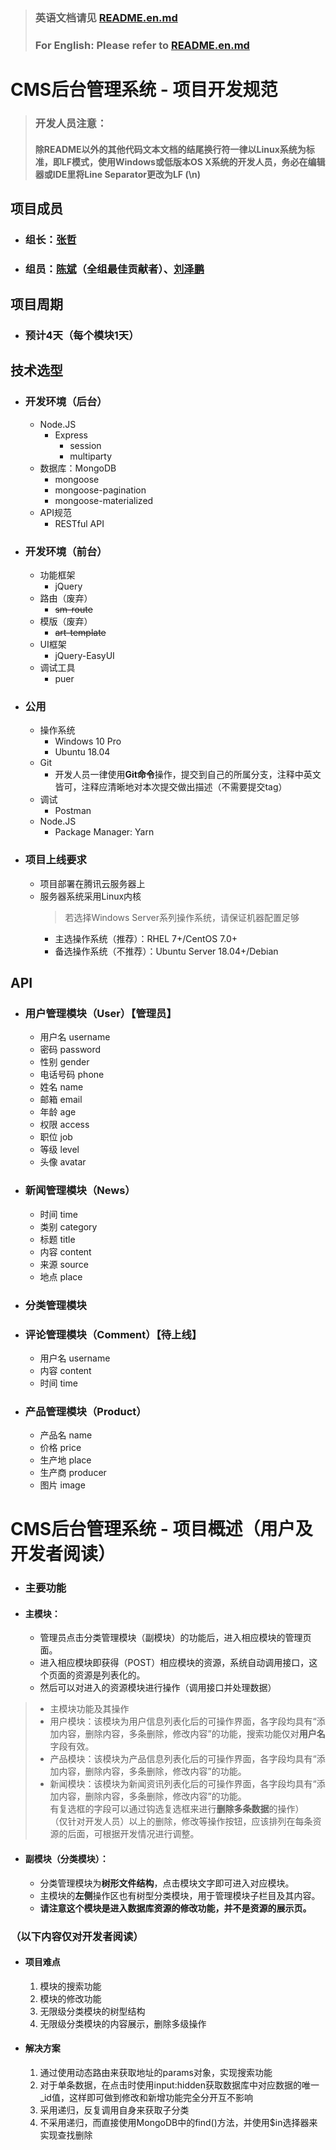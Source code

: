 ﻿> ### 英语文档请见 [README.en.md](https://gitee.com/TDoraX/CMS/blob/master/README.en.md)
> ### For English: Please refer to [README.en.md](https://gitee.com/TDoraX/CMS/blob/master/README.en.md)

# CMS后台管理系统 - 项目开发规范

> ### 开发人员注意：
> #### 除README以外的其他**代码**文本文档的结尾换行符一律以Linux系统为标准，即**LF**模式，使用Windows或低版本OS X系统的开发人员，务必在编辑器或IDE里将Line Separator更改为**LF (\n)**

## 项目成员
- ### 组长：[张哲](https://github.com/TDoraX)
- ### 组员：[陈斌](https://github.com/wza62692371)（全组最佳贡献者）、[刘泽鹏](https://gitee.com/liuzepeng0814)

## 项目周期
- ### 预计4天（每个模块1天）

## 技术选型
- ### 开发环境（后台）
  - Node.JS
    - Express
      - session
      - multiparty
  - 数据库：MongoDB
    - mongoose
    - mongoose-pagination
    - mongoose-materialized
  - API规范
    - RESTful API

- ### 开发环境（前台）
  - 功能框架
    - jQuery
  - 路由（废弃）
    - ~~sm-route~~
  - 模版（废弃）
    - ~~art-template~~
  - UI框架
    - jQuery-EasyUI
  - 调试工具
    - puer
    
- ### 公用
  - 操作系统
    - Windows 10 Pro
    - Ubuntu 18.04
  - Git
    - 开发人员一律使用**Git命令**操作，提交到自己的所属分支，注释中英文皆可，注释应清晰地对本次提交做出描述（不需要提交tag）
  - 调试
    - Postman
  - Node.JS
    - Package Manager: Yarn
    
- ### 项目上线要求
  - 项目部署在腾讯云服务器上
  - 服务器系统采用Linux内核
    > 若选择Windows Server系列操作系统，请保证机器配置足够
    - 主选操作系统（推荐）：RHEL 7+/CentOS 7.0+
    - 备选操作系统（不推荐）：Ubuntu Server 18.04+/Debian

## API
- ### 用户管理模块（User）【管理员】
  - 用户名 username
  - 密码 password
  - 性别 gender
  - 电话号码 phone
  - 姓名 name
  - 邮箱 email
  - 年龄 age
  - 权限 access
  - 职位 job
  - 等级 level
  - 头像 avatar


- ### 新闻管理模块（News）
  - 时间 time
  - 类别 category
  - 标题 title
  - 内容 content
  - 来源 source
  - 地点 place


- ### 分类管理模块

- ### 评论管理模块（Comment）【待上线】
  - 用户名 username
  - 内容 content
  - 时间 time

- ### 产品管理模块（Product）
  - 产品名 name
  - 价格 price
  - 生产地 place
  - 生产商 producer
  - 图片 image

# CMS后台管理系统 - 项目概述（用户及开发者阅读）

- ### 主要功能
- #### 主模块：
  - 管理员点击分类管理模块（副模块）的功能后，进入相应模块的管理页面。
  - 进入相应模块即获得（POST）相应模块的资源，系统自动调用接口，这个页面的资源是列表化的。
  - 然后可以对进入的资源模块进行操作（调用接口并处理数据）
 > - 主模块功能及其操作
 >  - 用户模块：该模块为用户信息列表化后的可操作界面，各字段均具有“添加内容，删除内容，多条删除，修改内容”的功能，搜索功能仅对**用户名**字段有效。
 >  - 产品模块：该模块为产品信息列表化后的可操作界面，各字段均具有“添加内容，删除内容，多条删除，修改内容”的功能。
 >  - 新闻模块：该模块为新闻资讯列表化后的可操作界面，各字段均具有“添加内容，删除内容，多条删除，修改内容”的功能。<br/>
 > 有复选框的字段可以通过钩选复选框来进行**删除多条数据**的操作）<br/>
 > （仅针对开发人员）以上的删除，修改等操作按钮，应该排列在每条资源的后面，可根据开发情况进行调整。
 
 - #### 副模块（分类模块）：
   - 分类管理模块为**树形文件结构**，点击模块文字即可进入对应模块。
   - 主模块的**左侧**操作区也有树型分类模块，用于管理模块子栏目及其内容。
   - **请注意这个模块是进入数据库资源的修改功能，并不是资源的展示页。**
   
 
### （以下内容仅对开发者阅读）
- #### 项目难点
  1. 模块的搜索功能
  2. 模块的修改功能
  3. 无限级分类模块的树型结构
  4. 无限级分类模块的内容展示，删除多级操作
  
- #### 解决方案
  1. 通过使用动态路由来获取地址的params对象，实现搜索功能
  2. 对于单条数据，在点击时使用input:hidden获取数据库中对应数据的唯一_id值，这样即可做到修改和新增功能完全分开互不影响
  3. 采用递归，反复调用自身来获取子分类
  4. 不采用递归，而直接使用MongoDB中的find()方法，并使用$in选择器来实现查找删除



